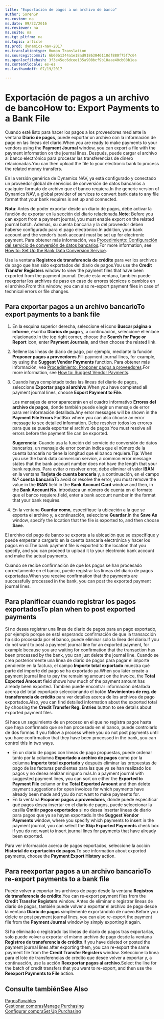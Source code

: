 ```yaml
---
title: "Exportación de pagos a un archivo de banco"
author: SorenGP
ms.custom: na
ms.date: 09/22/2016
ms.reviewer: na
ms.suite: na
ms.tgt_pltfrm: na
ms.topic: article
ms.prod: dynamics-nav-2017
ms.translationtype: Human Translation
ms.sourcegitcommit: 6b60b1344a1e18ad91863046110df880f75f7c04
ms.openlocfilehash: 3f3e45ec6dcee135a908bcf9b10aae40cb08b1ea
ms.contentlocale: es-es
ms.lasthandoff: 07/19/2017

---
```


# <a name="how-to-export-payments-to-a-bank-file"></a><span data-ttu-id="35320-102">Exportación de pagos a un archivo de banco</span><span class="sxs-lookup"><span data-stu-id="35320-102">How to: Export Payments to a Bank File</span></span>
<span data-ttu-id="35320-103">Cuando esté listo para hacer los pagos a los proveedores mediante la ventana **Diario de pagos**, puede exportar un archivo con la información de pago en las líneas del diario.</span><span class="sxs-lookup"><span data-stu-id="35320-103">When you are ready to make payments to your vendors using the **Payment Journal** window, you can export a file with the payment information on the journal lines.</span></span> <span data-ttu-id="35320-104">Después, puede cargar el archivo al banco electrónico para procesar las transferencias de dinero relacionadas.</span><span class="sxs-lookup"><span data-stu-id="35320-104">You can then upload the file to your electronic bank to process the related money transfers.</span></span>

<span data-ttu-id="35320-105">En la versión genérica de Dynamics NAV, ya está configurado y conectado un proveedor global de servicios de conversión de datos bancarios a cualquier formato de archivo que el banco requiera.</span><span class="sxs-lookup"><span data-stu-id="35320-105">In the generic version of Dynamics NAV, a global provider of services to convert bank data to any file format that your bank requires is set up and connected.</span></span>

<span data-ttu-id="35320-106">**Nota**: Antes de poder exportar desde un diario de pagos, debe activar la función de exportar en la sección del diario relacionada.</span><span class="sxs-lookup"><span data-stu-id="35320-106">**Note**: Before you can export from a payment journal, you must enable export on the related journal batch.</span></span> <span data-ttu-id="35320-107">Además, su cuenta bancaria y la del proveedor deben haberse configurado para el pago electrónico.</span><span class="sxs-lookup"><span data-stu-id="35320-107">In addition, your bank account and the vendor’s bank account must be set up for electronic payment.</span></span> <span data-ttu-id="35320-108">Para obtener más información, vea [Procedimiento: Configuración del servicio de conversión de datos bancarios](bank-how-setup-bank-data-conversion-service.md).</span><span class="sxs-lookup"><span data-stu-id="35320-108">For more information, see [How to: Set Up the Bank Data Conversion Service](bank-how-setup-bank-data-conversion-service.md).</span></span>

<span data-ttu-id="35320-109">Use la ventana **Registros de transferencia de crédito** para ver los archivos de pago que han sido exportados del diario de pagos.</span><span class="sxs-lookup"><span data-stu-id="35320-109">You use the **Credit Transfer Registers** window to view the payment files that have been exported from the payment journal.</span></span> <span data-ttu-id="35320-110">Desde esta ventana, también puede reexportar los archivos de paso en caso de errores técnicos o cambios en el archivo.</span><span class="sxs-lookup"><span data-stu-id="35320-110">From this window, you can also re-export payment files in case of technical errors or file changes.</span></span>

## <a name="to-export-payments-to-a-bank-file"></a><span data-ttu-id="35320-111">Para exportar pagos a un archivo bancario</span><span class="sxs-lookup"><span data-stu-id="35320-111">To export payments to a bank file</span></span>
1. <span data-ttu-id="35320-112">En la esquina superior derecha, seleccione el icono **Buscar página o informe**, escriba **Diarios de pago** y, a continuación, seleccione el enlace relacionado.</span><span class="sxs-lookup"><span data-stu-id="35320-112">In the top right corner, choose the **Search for Page or Report** icon, enter **Payment Journals**, and then choose the related link.</span></span>
2. <span data-ttu-id="35320-113">Rellene las líneas de diario de pago, por ejemplo, mediante la función **Proponer pagos a proveedores**.</span><span class="sxs-lookup"><span data-stu-id="35320-113">Fill payment journal lines, for example, by using the **Suggest Vendor Payments** function.</span></span> <span data-ttu-id="35320-114">Para obtener más información, vea [Procedimiento: Proponer pagos a proveedores](payables-how-suggest-vendor-payments.md).</span><span class="sxs-lookup"><span data-stu-id="35320-114">For more information, see [How to: Suggest Vendor Payments](payables-how-suggest-vendor-payments.md).</span></span>  
3. <span data-ttu-id="35320-115">Cuando haya completado todas las líneas del diario de pagos, seleccione **Exportar pago al archivo**.</span><span class="sxs-lookup"><span data-stu-id="35320-115">When you have completed all payment journal lines, choose **Export Payment to File**.</span></span>

    <span data-ttu-id="35320-116">Los mensajes de error aparecerán en el cuadro informativo **Errores del archivo de pagos**, donde también puede elegir un mensaje de error para ver información detallada.</span><span class="sxs-lookup"><span data-stu-id="35320-116">Any error messages will be shown in the **Payment File Errors** FactBox where you can also choose an error message to see detailed information.</span></span> <span data-ttu-id="35320-117">Debe resolver todos los errores para que se pueda exportar el archivo de pagos.</span><span class="sxs-lookup"><span data-stu-id="35320-117">You must resolve all errors before the payment file can be exported.</span></span>

    <span data-ttu-id="35320-118">**Sugerencia**: Cuando usa la función del servicio de conversión de datos bancarios, un mensaje de error común indica que el número de la cuenta bancaria no tiene la longitud que el banco requiere.</span><span class="sxs-lookup"><span data-stu-id="35320-118">**Tip**: When you use the bank data conversion service, a common error message states that the bank account number does not have the length that your bank requires.</span></span> <span data-ttu-id="35320-119">Para evitar o resolver error, debe eliminar el valor **IBAN** en la ventana **Tarjeta de cuenta bancaria** y, a continuación, en el campo **N.º cuenta bancaria**</span><span class="sxs-lookup"><span data-stu-id="35320-119">To avoid or resolve the error, you must remove the value in the **IBAN** field in the **Bank Account Card** window and then, in the **Bank Account No.**</span></span> <span data-ttu-id="35320-120">introduzca un número de cuenta en el formato que el banco requiere.</span><span class="sxs-lookup"><span data-stu-id="35320-120">field, enter a bank account number in the format that your bank requires.</span></span>
4. <span data-ttu-id="35320-121">En la ventana **Guardar como**, especifique la ubicación a la que se exporta el archivo y, a continuación, seleccione **Guardar**.</span><span class="sxs-lookup"><span data-stu-id="35320-121">In the **Save As** window, specify the location that the file is exported to, and then choose **Save**.</span></span>

<span data-ttu-id="35320-122">El archivo del pago de banco se exporta a la ubicación que se especifique y puede empezar a cargarlo en la cuenta bancaria electrónica y hacer los pagos en sí.</span><span class="sxs-lookup"><span data-stu-id="35320-122">The bank payment file is exported to the location that you specify, and you can proceed to upload it to your electronic bank account and make the actual payments.</span></span>

<span data-ttu-id="35320-123">Cuando se recibe confirmación de que los pagos se han procesado correctamente en el banco, puede registrar las líneas del diario de pagos exportadas.</span><span class="sxs-lookup"><span data-stu-id="35320-123">When you receive confirmation that the payments are successfully processed in the bank, you can post the exported payment journal lines.</span></span>

## <a name="to-plan-when-to-post-exported-payments"></a><span data-ttu-id="35320-124">Para planificar cuando registrar los pagos exportados</span><span class="sxs-lookup"><span data-stu-id="35320-124">To plan when to post exported payments</span></span>
<span data-ttu-id="35320-125">Si no desea registrar una línea de diario de pagos para un pago exportado, por ejemplo porque se está esperando confirmación de que la transacción ha sido procesada por el banco, puede eliminar solo la línea del diario.</span><span class="sxs-lookup"><span data-stu-id="35320-125">If you do not want to post a payment journal line for an exported payment, for example because you are waiting for confirmation that the transaction has been processed by the bank, you can just delete the journal line.</span></span> <span data-ttu-id="35320-126">Cuando se crea posteriormente una línea de diario de pagos para pagar el importe pendiente en la factura, el campo **Importe total exportado** muestra qué parte del importe del pago se ha exportado ya.</span><span class="sxs-lookup"><span data-stu-id="35320-126">When you later create a payment journal line to pay the remaining amount on the invoice, the **Total Exported Amount** field shows how much of the payment amount has already been exported.</span></span> <span data-ttu-id="35320-127">También puede encontrar información detallada acerca del total exportado seleccionando el botón **Movimientos de reg. de transferencia de crédito** para ver detalles acerca de los archivos de pago exportados.</span><span class="sxs-lookup"><span data-stu-id="35320-127">Also, you can find detailed information about the exported total by choosing the **Credit Transfer Reg. Entries** button to see details about exported payment files.</span></span>

<span data-ttu-id="35320-128">Si hace un seguimiento de un proceso en el que no registra pagos hasta que haya confirmado que se han procesado en el banco, puede controlarlo de dos formas.</span><span class="sxs-lookup"><span data-stu-id="35320-128">If you follow a process where you do not post payments until you have confirmation that they have been processed in the bank, you can control this in two ways.</span></span>

* <span data-ttu-id="35320-129">En un diario de pagos con líneas de pago propuestas, puede ordenar tanto por la columna **Exportado a archivo de pagos** como por la columna **Importe total exportado** y después eliminar las propuestas de pago de las facturas pendientes para las que ya se han realizado los pagos y no desea realizar ninguno más.</span><span class="sxs-lookup"><span data-stu-id="35320-129">In a payment journal with suggested payment lines, you can sort on either the **Exported to Payment File** column or the **Total Exported Amount** and then delete payment suggestions for open invoices for which payments have already been made and you do not want to make payments for.</span></span>
* <span data-ttu-id="35320-130">En la ventana **Proponer pagos a proveedores**, donde puede especificar qué pagos desea insertar en el diario de pagos, puede seleccionar la casilla **Omitir pagos exportados** si no desea insertar líneas de diario para pagos que ya se hayan exportado.</span><span class="sxs-lookup"><span data-stu-id="35320-130">In the **Suggest Vendor Payments** window, where you specify which payments to insert in the payment journal, you can select the **Skip Exported Payments** check box if you do not want to insert journal lines for payments that have already been exported.</span></span>

<span data-ttu-id="35320-131">Para ver información acerca de pagos exportados, seleccione la acción **Historial de exportación de pagos**.</span><span class="sxs-lookup"><span data-stu-id="35320-131">To see information about exported payments, choose the **Payment Export History** action.</span></span>

## <a name="to-re-export-payments-to-a-bank-file"></a><span data-ttu-id="35320-132">Para reexportar pagos a un archivo bancario</span><span class="sxs-lookup"><span data-stu-id="35320-132">To re-export payments to a bank file</span></span>
<span data-ttu-id="35320-133">Puede volver a exportar los archivos de pago desde la ventana **Registros de transferencia de crédito**.</span><span class="sxs-lookup"><span data-stu-id="35320-133">You can re-export payment files from the **Credit Transfer Registers** window.</span></span> <span data-ttu-id="35320-134">Antes de eliminar o registrar líneas de diario de pagos, también puede volver a exportar el archivo de pago desde la ventana **Diario de pagos** simplemente exportándolo de nuevo.</span><span class="sxs-lookup"><span data-stu-id="35320-134">Before you delete or post payment journal lines, you can also re-export the payment file from the **Payment Journal** window by simply exporting it again.</span></span>

<span data-ttu-id="35320-135">Si ha eliminado o registrado las líneas de diario de pagos tras exportarlas, solo puede volver a exportar el mismo archivo de pago desde la ventana **Registros de transferencia de crédito**.</span><span class="sxs-lookup"><span data-stu-id="35320-135">If you have deleted or posted the payment journal lines after exporting them, you can re-export the same payment file from the **Credit Transfer Registers** window.</span></span> <span data-ttu-id="35320-136">Seleccione la línea para el lote de transferencias de crédito que desee volver a exportar y, a continuación, use la acción **Reexportar pagos al archivo**.</span><span class="sxs-lookup"><span data-stu-id="35320-136">Select the line for the batch of credit transfers that you want to re-export, and then use the **Reexport Payments to File** action.</span></span>

## <a name="see-also"></a><span data-ttu-id="35320-137">Consulte también</span><span class="sxs-lookup"><span data-stu-id="35320-137">See Also</span></span>
[<span data-ttu-id="35320-138">Pagos</span><span class="sxs-lookup"><span data-stu-id="35320-138">Payables</span></span>](payables-manage-payables.md)  
[<span data-ttu-id="35320-139">Gestionar compras</span><span class="sxs-lookup"><span data-stu-id="35320-139">Manage Purchasing</span></span>](purchasing-manage-purchasing.md)  
[<span data-ttu-id="35320-140">Configurar compra</span><span class="sxs-lookup"><span data-stu-id="35320-140">Set Up Purchasing</span></span>](purchasing-setup-purchasing.md)

